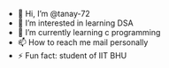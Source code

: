 - 👋 Hi, I’m @tanay-72
- 👀 I’m interested in learning DSA
- 🌱 I’m currently learning c programming
- 📫 How to reach me mail personally
- ⚡ Fun fact: student of IIT BHU

<!---
tanay-72/tanay-72 is a ✨ special ✨ repository because its `README.md` (this file) appears on your GitHub profile.
You can click the Preview link to take a look at your changes.
--->
